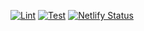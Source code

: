 [![Lint](https://github.com/r-priyam/warstars-frontend/actions/workflows/lint.yml/badge.svg)](https://github.com/r-priyam/warstars-frontend/actions/workflows/lint.yml)
[![Test](https://github.com/r-priyam/warstars-frontend/actions/workflows/buildTest.yml/badge.svg)](https://github.com/r-priyam/warstars-frontend/actions/workflows/buildTest.yml)
[![Netlify Status](https://api.netlify.com/api/v1/badges/0a37934e-3d3d-49c2-9ebb-ac39dd561b01/deploy-status)](https://app.netlify.com/sites/warstars/deploys)
